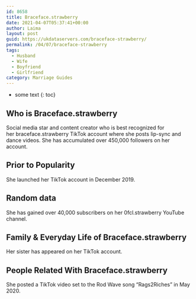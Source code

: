 ```yaml
---
id: 8658
title: Braceface.strawberry
date: 2021-04-07T05:37:41+00:00
author: Laima
layout: post
guid: https://ukdataservers.com/braceface-strawberry/
permalink: /04/07/braceface-strawberry
tags:
  - Husband
  - Wife
  - Boyfriend
  - Girlfriend
category: Marriage Guides
---
```


* some text
{: toc}


## Who is Braceface.strawberry
                  
                  
                  
Social media star and content creator who is best recognized for her braceface.strawberry TikTok account where she posts lip-sync and dance videos. She has accumulated over 450,000 followers on her account. 
                  
              
            
              
            
                
                
                
## Prior to Popularity
                  
                  
                  
She launched her TikTok account in December 2019. 
                  
              
            
              
            
                
                
                
## Random data
                  
                  
                  
She has gained over 40,000 subscribers on her 0fcl.strawberry YouTube channel. 
                  
              
            
              
            
                
                
                
## Family & Everyday Life of Braceface.strawberry
                  
                  
                  
Her sister has appeared on her TikTok account. 
                  
              
            
              
            
                
                
                
## People Related With Braceface.strawberry
                  
                  
                  
She posted a TikTok video set to the Rod Wave song &#8220;Rags2Riches&#8221; in May 2020. 
                  
              
            
              
            
                
              
            
              
              
            
            
              
            
          
          
          
